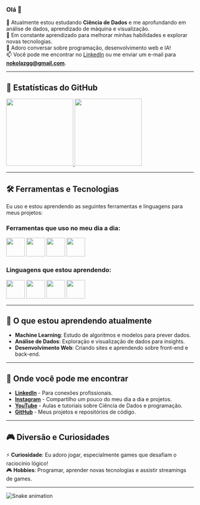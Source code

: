 ### Olá 👋

🔭 Atualmente estou estudando **Ciência de Dados** e me aprofundando em análise de dados, aprendizado de máquina e visualização.  
🌱 Em constante aprendizado para melhorar minhas habilidades e explorar novas tecnologias.  
💬 Adoro conversar sobre programação, desenvolvimento web e IA!  
📫 Você pode me encontrar no [LinkedIn](https://www.linkedin.com/in/seu-usuário-linkedin) ou me enviar um e-mail para **nokolazgg@gmail.com**.  

---

## 🚀 Estatísticas do GitHub

<div>
  <a href="https://github.com/Nikolls06">
     <img height="180em" src="https://github-readme-stats.vercel.app/api/top-langs/?username=Nikolls06&layout=compact&langs_count=7&theme=dracula"/>
     <img height="180em" src="https://github-readme-stats.vercel.app/api?username=Nikolls06&show_icons=true&theme=dracula&include_all_commits=true&count_private=true"/> 
  </a>
</div>

---

## 🛠️ Ferramentas e Tecnologias

Eu uso e estou aprendendo as seguintes ferramentas e linguagens para meus projetos:

### Ferramentas que uso no meu dia a dia:
<div>
  <img src="https://cdn.jsdelivr.net/gh/devicons/devicon/icons/github/github-original.svg" width="50" height="50"/>
  <img src="https://cdn.jsdelivr.net/gh/devicons/devicon/icons/vscode/vscode-original.svg" width="50" height="50"/>
  <img src="https://cdn.jsdelivr.net/gh/devicons/devicon/icons/python/python-original.svg" width="50" height="50"/>
  <img src="https://cdn.jsdelivr.net/gh/devicons/devicon/icons/jupyter/jupyter-original.svg" width="50" height="50"/>
</div>

### Linguagens que estou aprendendo:
<div>
  <img src="https://cdn.jsdelivr.net/gh/devicons/devicon/icons/python/python-original.svg" width="50" height="50"/>
  <img src="https://cdn.jsdelivr.net/gh/devicons/devicon/icons/html5/html5-original-wordmark.svg" width="50" height="50"/>
  <img src="https://cdn.jsdelivr.net/gh/devicons/devicon/icons/css3/css3-original-wordmark.svg" width="50" height="50"/>
  <img src="https://cdn.jsdelivr.net/gh/devicons/devicon/icons/javascript/javascript-original.svg" width="50" height="50"/>
</div>

---

## 🌱 O que estou aprendendo atualmente

- **Machine Learning**: Estudo de algoritmos e modelos para prever dados.
- **Análise de Dados**: Exploração e visualização de dados para insights.
- **Desenvolvimento Web**: Criando sites e aprendendo sobre front-end e back-end.

---

## 📍 Onde você pode me encontrar

- **[LinkedIn](https://www.linkedin.com/in/seu-usuário-linkedin)** - Para conexões profissionais.
- **[Instagram](https://instagram.com/seu-usuário-instagram)** - Compartilho um pouco do meu dia a dia e projetos.
- **[YouTube](https://www.youtube.com/seu-canal-youtube)** - Aulas e tutoriais sobre Ciência de Dados e programação.
- **[GitHub](https://github.com/Nikolls06)** - Meus projetos e repositórios de código.

---

## 🎮 Diversão e Curiosidades

⚡ **Curiosidade**: Eu adoro jogar, especialmente games que desafiam o raciocínio lógico!  
🎮 **Hobbies**: Programar, aprender novas tecnologias e assistir streamings de games.

---

![Snake animation](https://github.com/Nikolls06/Nikolls06/blob/output/github-contribution-grid-snake.svg)
